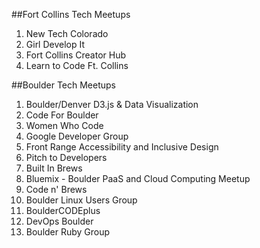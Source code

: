##Fort Collins Tech Meetups

1. New Tech Colorado
2. Girl Develop It
3. Fort Collins Creator Hub
4. Learn to Code Ft. Collins


##Boulder Tech Meetups
1. Boulder/Denver D3.js & Data Visualization
2. Code For Boulder
3. Women Who Code
4. Google Developer Group
5. Front Range Accessibility and Inclusive Design
6. Pitch to Developers
7. Built In Brews
8. Bluemix - Boulder PaaS and Cloud Computing Meetup
9. Code n' Brews
10. Boulder Linux Users Group
11. BoulderCODEplus
12. DevOps Boulder
13. Boulder Ruby Group
